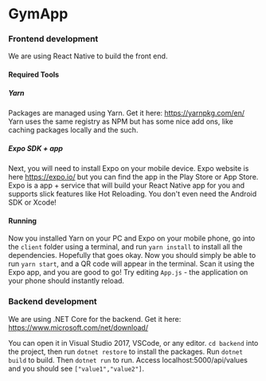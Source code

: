 # GymApp

### Frontend development
We are using React Native to build the front end. 

#### Required Tools
##### Yarn
Packages are managed using Yarn. Get it here: https://yarnpkg.com/en/
Yarn uses the same registry as NPM but has some nice add ons, like caching packages locally and the such.

##### Expo SDK + app
Next, you will need to install Expo on your mobile device. 
Expo website is here https://expo.io/ but you can find the app in the Play Store or App Store.
Expo is a app + service that will build your React Native app for you and supports slick features like Hot Reloading. You don't even need the Android SDK or Xcode!


#### Running
Now you installed Yarn on your PC and Expo on your mobile phone, go into the `client` folder using a terminal, and run `yarn install` to install all the dependencies. 
Hopefully that goes okay.
Now you should simply be able to run `yarn start`, and a QR code will appear in the terminal. Scan it using the Expo app, and you are good to go!
Try editing `App.js` - the application on your phone should instantly reload.

### Backend development

We are using .NET Core for the backend. Get it here: https://www.microsoft.com/net/download/

You can open it in Visual Studio 2017, VSCode, or any editor. `cd backend` into the project, then run `dotnet restore` to install the packages. Run `dotnet build` to build. Then `dotnet run` to run. Access localhost:5000/api/values and you should see `["value1","value2"]`.


